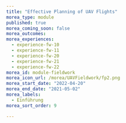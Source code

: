 ```yaml
---
title: "Effective Planning of UAV Flights"
morea_type: module
published: true
morea_coming_soon: false
morea_outcomes:
morea_experiences:
  - experience-fw-10
  - experience-fw-11    
  - experience-fw-20
  - experience-fw-21
  - experience-fw-22
morea_id: module-fieldwork
morea_icon_url: /morea/UAVFieldwork/fp2.png
morea_start_date: "2022-04-20"
morea_end_date: "2021-05-02"
morea_labels: 
  - Einführung
morea_sort_order: 9

---
```




